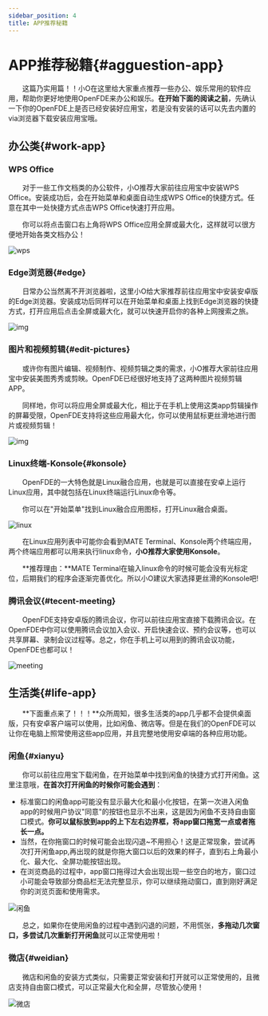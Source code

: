 ```yaml
---
sidebar_position: 4
title: APP推荐秘籍
---
```


# APP推荐秘籍{#agguestion-app}

&emsp;&emsp;这篇乃实用篇！！小O在这里给大家重点推荐一些办公、娱乐常用的软件应用，帮助你更好地使用OpenFDE来办公和娱乐。**在开始下面的阅读之前**，先确认一下你的OpenFDE上是否已经安装好应用宝，若是没有安装的话可以先去内置的via浏览器下载安装应用宝哦。

## 办公类{#work-app}

### WPS Office

&emsp;&emsp;对于一些工作文档类的办公软件，小O推荐大家前往应用宝中安装WPS Office。安装成功后，会在开始菜单和桌面自动生成WPS Office的快捷方式。任意在其中一处快捷方式点击WPS Office快速打开应用。

&emsp;&emsp;你可以将点击窗口右上角将WPS Office应用全屏或最大化，这样就可以很方便地开始各类文档办公！

![wps](./img/wps.png)

### Edge浏览器{#edge}

&emsp;&emsp;日常办公当然离不开浏览器啦，这里小O给大家推荐前往应用宝中安装安卓版的Edge浏览器。安装成功后同样可以在开始菜单和桌面上找到Edge浏览器的快捷方式，打开应用后点击全屏或最大化，就可以快速开启你的各种上网搜索之旅。

![img](./img/Edge.png)

### 图片和视频剪辑{#edit-pictures}

&emsp;&emsp;或许你有图片编辑、视频制作、视频剪辑之类的需求，小O推荐大家前往应用宝中安装美图秀秀或剪映。OpenFDE已经很好地支持了这两种图片视频剪辑APP。

&emsp;&emsp;同样地，你可以将应用全屏或最大化，相比于在手机上使用这类app剪辑操作的屏幕受限，OpenFDE支持将这些应用最大化，你可以使用鼠标更丝滑地进行图片或视频剪辑！

![img](./img/jianying.png)

### Linux终端-Konsole{#konsole}

&emsp;&emsp;OpenFDE的一大特色就是Linux融合应用，也就是可以直接在安卓上运行Linux应用，其中就包括在Linux终端运行Linux命令等。

&emsp;&emsp;你可以在"开始菜单"找到Linux融合应用图标，打开Linux融合桌面。

![linux](./img/net-start.png)

&emsp;&emsp;在Linux应用列表中可能你会看到MATE Terminal、Konsole两个终端应用，两个终端应用都可以用来执行linux命令，**小O推荐大家使用Konsole**。

&emsp;&emsp;**推荐理由：**MATE Terminal在输入linux命令的时候可能会没有光标定位，后期我们的程序会逐渐完善优化。所以小O建议大家选择更丝滑的Konsole吧!

### 腾讯会议{#tecent-meeting}

&emsp;&emsp;OpenFDE支持安卓版的腾讯会议，你可以前往应用宝直接下载腾讯会议。在OpenFDE中你可以使用腾讯会议加入会议、开启快速会议、预约会议等，也可以共享屏幕、录制会议过程等。总之，你在手机上可以用到的腾讯会议功能，OpenFDE也都可以！

![meeting](./img/meeting.jpg)

## 生活类{#life-app}

&emsp;&emsp;**下面重点来了！！！**众所周知，很多生活类的app几乎都不会提供桌面版，只有安卓客户端可以使用，比如闲鱼、微店等。但是在我们的OpenFDE可以让你在电脑上照常使用这些app应用，并且完整地使用安卓端的各种应用功能。

### 闲鱼{#xianyu}

&emsp;&emsp;你可以前往应用宝下载闲鱼，在开始菜单中找到闲鱼的快捷方式打开闲鱼。这里注意哦，**在首次打开闲鱼的时候你可能会遇到**：
- 标准窗口的闲鱼app可能没有显示最大化和最小化按钮，在第一次进入闲鱼app的时候用户协议"同意"的按钮也显示不出来，这是因为闲鱼不支持自由窗口模式。**你可以鼠标放到app的上下左右边界框，将app窗口拖宽一点或者拖长一点。**
- 当然，在你拖窗口的时候可能会出现闪退~不用担心！这是正常现象，尝试再次打开闲鱼app,再出现的就是你拖大窗口以后的效果的样子，直到右上角最小化、最大化、全屏功能按钮出现。
- 在浏览商品的过程中，app窗口拖得过大会出现出现一些空白的地方，窗口过小可能会导致部分商品栏无法完整显示，你可以继续拖动窗口，直到刚好满足你的浏览页面和使用需求。

![闲鱼](./img/xianyu.png)

&emsp;&emsp;总之，如果你在使用闲鱼的过程中遇到闪退的问题，不用慌张，**多拖动几次窗口，多尝试几次重新打开闲鱼**就可以正常使用啦！

### 微店{#weidian}

&emsp;&emsp;微店和闲鱼的安装方式类似，只需要正常安装和打开就可以正常使用的，且微店支持自由窗口模式，可以正常最大化和全屏，尽管放心使用！

![微店](./img/weidian.png)